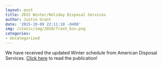 ```yaml
---
layout: post
title: 2015 Winter/Holiday Disposal Services
author: Justin Grant
date: '2015-10-09 22:11:10 -0400'
img: /static/img/2010/Trash_bin.png
categories:
- Uncategorized
---
```


We have received the updated Winter schedule from American Disposal Services. 
[Click here](/static//files/2015-holiday_disposal_notice.pdf) to read the publication! 

